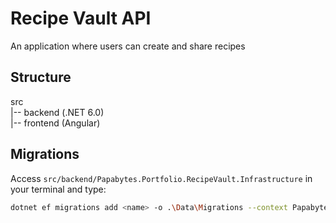 # Recipe Vault API

An application where users can create and share recipes

## Structure
src  
|-- backend  (.NET 6.0)  
|-- frontend (Angular)

## Migrations

Access `src/backend/Papabytes.Portfolio.RecipeVault.Infrastructure` in your terminal and type:

```bash
dotnet ef migrations add <name> -o .\Data\Migrations --context Papabytes.Portfolio.RecipeVault.Infrastructure.Data.RecipeVaultDbContext
```

